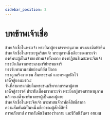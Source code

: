 ```yaml
---
sidebar_position: 2
---
```


# บทข้าพเจ้าเชื่อ

ข้าพเจ้าเชื่อในพระเจ้า พระบิดาผู้ทรงสรรพานุภาพ ทรงเนรมิตฟ้าดิน    
ข้าพเจ้าเชื่อในพระเยซูคริสตเจ้า พระบุตรหนึ่งเดียวของพระเจ้า  
องค์พระผู้เป็นเจ้าของข้าพเจ้าทั้งหลาย ทรงปฏิสนธิเดชะพระจิตเจ้า  
ทรงบังเกิดจากพระนางมารีย์พรหมจารี  
ทรงรับทรมานสมัยปอนทิอัส ปิลาต  
ทรงถูกตรึงกางเขน สิ้นพระชนม์ และทรงถูกฝังไว้  
เสด็จสู่แดนมรณะ  
วันที่สามทรงกลับคืนพระชนมชีพจากบรรดาผู้ตาย  
เสด็จสู่สวรรค์ ประทับเบื้องขวาพระเจ้า พระบิดาผู้ทรงสรรพานุภาพ    
แล้วจะเสด็จมาพิพากษาผู้เป็นและผู้ตาย  
ข้าพเจ้าเชื่อในพระจิตเจ้า พระศาสนจักรศักดิ์สิทธิ์สากล   
ความสัมพันธ์เป็นหนึ่งเดียวของผู้ศักดิ์สิทธิ์  
การอภัยบาป การกลับคืนชีพของร่างกาย และชีวิตนิรันดร อาแมน  

